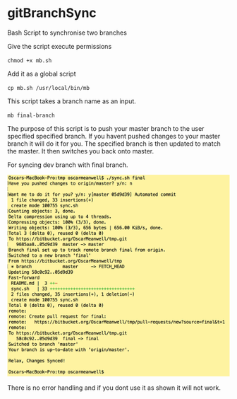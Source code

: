 # gitBranchSync
Bash Script to synchronise two branches

Give the script execute permissions

`chmod +x mb.sh`

Add it as a global script

`cp mb.sh /usr/local/bin/mb`

This script takes a branch name as an input.

`mb final-branch`

The purpose of this script is to push your master branch to the user specified specified branch. If you havent pushed changes to your master branch it will do it for you. The specified branch is then updated to match the master. It then switches you back onto master.

For syncing dev branch with final branch.


![terminal_ouput](https://github.com/oscarmeanwell/gitBranchSync/blob/master/rsz_xp.png)

There is no error handling and if you dont use it as shown it will not work.
